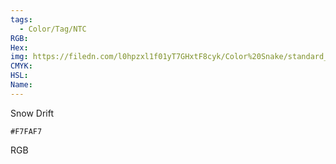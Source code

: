 ```yaml
---
tags:
  - Color/Tag/NTC
RGB:
Hex:
img: https://filedn.com/l0hpzxl1f01yT7GHxtF8cyk/Color%20Snake/standard_csv_to_svg//F7FAF7.svg
CMYK:
HSL:
Name:
---
```

Snow Drift
```palette
#F7FAF7
```
RGB
